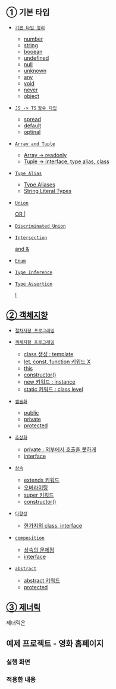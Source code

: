 
## ① 기본 타입</a>

- <a href="./1-TYPES/1-1-basic.ts"> `기본 타입 정리`

  - number
  - string
  - booean
  - undefined
  - null
  - unknown
  - any
  - void
  - never
  - object

- <a href="./1-TYPES/1-2-function.ts"> `JS -> TS` `함수 타입`

  - spread
  - default
  - optinal

- <a href="./1-TYPES/1-3-array.ts"> `Array and Tuple`
  
  - Array -> readonly
  - Tuple -> interface, type alias, class

- <a href="./1-TYPES/1-4-alias.ts"> `Type Alias`
  
  - Type Aliases
  - String Literal Types

- <a href="./1-TYPES/1-5-union.ts"> `Union`
  
  OR |

- <a href="./1-TYPES/1-6-discriminated.ts"> `Discriminated Union`
  
- <a href="./1-TYPES/1-7-intersection.ts"> `Intersection`
  
   and &

- <a href="./1-TYPES/1-8-enum.ts"> `Enum`

- <a href="./1-TYPES/1-9-inference.ts"> `Type Inference`

- <a href="./1-TYPES/1-10-assertion.ts"> `Type Assertion`
  
  !

## ② 객체지향</a>

- <a href="./3-OOP/3-1-without-oop.ts"> `절차지향 프로그래밍`

- <a href="./3-OOP/3-2-class.ts"> `객체지향 프로그래밍`

  - class 생성 : template
  - let, const, function 키워드 X
  - this
  - constructor()
  - new 키워드 : instance
  - static 키워드 : class level

- <a href="./3-OOP/3-3-encapsulation.ts"> `캡슐화`

  - public
  - private
  - protected

- <a href="./3-OOP/3-4-abstraction.ts"> `추상화`

  - private : 외부에서 호출을 못하게
  - interface

- <a href="./3-OOP/3-5-inheritance.ts"> `상속`

  - extends 키워드
  - 오버라이팅
  - super 키워드
  - constructor()

- <a href="./3-OOP/3-6-polymorphism.ts"> `다향성`

  - 한가지의 class, interface

- <a href="./3-OOP/3-7-composition.ts"> `composition`

  - 상속의 문제점
  - interface

- <a href="./3-OOP/3-8-abstract.ts"> `abstract`

  - abstract 키워드
  - protected

## ③ 제너릭</a>


제너릭은 

## 예제 프로젝트 - 영화 홈페이지

### 실행 화면

### 적용한 내용